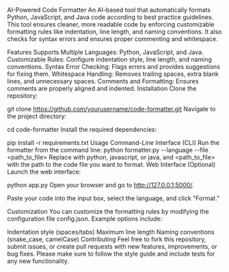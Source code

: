 AI-Powered Code Formatter
An AI-based tool that automatically formats Python, JavaScript, and Java code according to best practice guidelines. This tool ensures cleaner, more readable code by enforcing customizable formatting rules like indentation, line length, and naming conventions. It also checks for syntax errors and ensures proper commenting and whitespace.

Features
Supports Multiple Languages: Python, JavaScript, and Java.
Customizable Rules: Configure indentation style, line length, and naming conventions.
Syntax Error Checking: Flags errors and provides suggestions for fixing them.
Whitespace Handling: Removes trailing spaces, extra blank lines, and unnecessary spaces.
Comments and Formatting: Ensures comments are properly aligned and indented.
Installation
Clone the repository:

git clone https://github.com/yourusername/code-formatter.git
Navigate to the project directory:

cd code-formatter
Install the required dependencies:

pip install -r requirements.txt
Usage
Command-Line Interface (CLI)
Run the formatter from the command line:
python formatter.py --language <language> --file <path_to_file> Replace <language> with python, javascript, or java, and <path_to_file> with the path to the code file you want to format.
Web Interface (Optional)
Launch the web interface:

python app.py
Open your browser and go to http://127.0.0.1:5000/.

Paste your code into the input box, select the language, and click "Format."

Customization
You can customize the formatting rules by modifying the configuration file config.json. Example options include:

Indentation style (spaces/tabs)
Maximum line length
Naming conventions (snake_case, camelCase)
Contributing
Feel free to fork this repository, submit issues, or create pull requests with new features, improvements, or bug fixes. Please make sure to follow the style guide and include tests for any new functionality.
